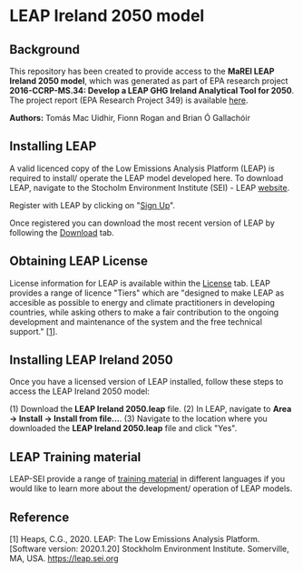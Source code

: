 # LEAP Ireland 2050 model

## Background
This repository has been created to provide access to the **MaREI LEAP Ireland 2050 model**, which was generated as part of EPA research project **2016-CCRP-MS.34: Develop a LEAP GHG Ireland Analytical Tool for 2050**.  The project report (EPA Research Project 349) is available [here](http://www.epa.ie/researchandeducation/research/researchpublications/researchreports/research349.html).

**Authors:** Tomás Mac Uidhir, Fionn Rogan and Brian Ó Gallachóir

## Installing LEAP

A valid licenced copy of the Low Emissions Analysis Platform (LEAP) is required to install/ operate the LEAP model developed here. To download LEAP, navigate to the Stocholm Environment Institute (SEI) - LEAP [website](https://leap.sei.org/default.asp?action=home).

Register with LEAP by clicking on "[Sign Up](https://leap.sei.org/default.asp?action=signup)". 

Once registered you can download the most recent version of LEAP by following the [Download](https://leap.sei.org/default.asp?action=download) tab.

## Obtaining LEAP License
License information for LEAP is available within the [License](https://leap.sei.org/default.asp?action=license) tab. LEAP provides a range of licence "Tiers" which are "designed to make LEAP as accesible as possible to energy and climate practitioners in developing countries, while asking others to make a fair contribution to the ongoing development and maintenance of the system and the free technical support." [[1](https://leap.sei.org/default.asp?action=citing)].

## Installing LEAP Ireland 2050
Once you have a licensed version of LEAP installed, follow these steps to access the LEAP Ireland 2050 model:

  (1) Download the **LEAP Ireland 2050.leap** file.
  (2) In LEAP, navigate to **Area -> Install -> Install from file...**.
  (3) Navigate to the location where you downloaded the **LEAP Ireland 2050.leap** file and click "Yes".
  
## LEAP Training material 
LEAP-SEI provide a range of [training material](https://leap.sei.org/default.asp?action=trainingmaterials) in different languages if you would like to learn more about the development/ operation of LEAP models.

## Reference
[1] Heaps, C.G., 2020. LEAP: The Low Emissions Analysis Platform. [Software version: 2020.1.20] Stockholm Environment Institute. Somerville, MA, USA. https://leap.sei.org
